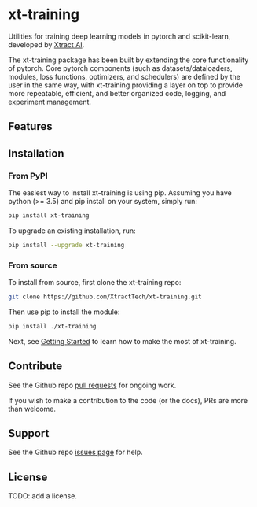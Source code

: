 # xt-training

Utilities for training deep learning models in pytorch and scikit-learn, developed by [Xtract AI](https://xtract.ai/).

The xt-training package has been built by extending the core functionality of pytorch. Core pytorch components (such as datasets/dataloaders, modules, loss functions, optimizers, and schedulers) are defined by the user in the same way, with xt-training providing a layer on top to provide more repeatable, efficient, and better organized code, logging, and experiment management.

## Features

## Installation

### From PyPI

The easiest way to install xt-training is using pip. Assuming you have python (>= 3.5) and pip install on your system, simply run:

```bash
pip install xt-training
```

To upgrade an existing installation, run:

```bash
pip install --upgrade xt-training
```

### From source

To install from source, first clone the xt-training repo:

```bash
git clone https://github.com/XtractTech/xt-training.git
```

Then use pip to install the module:

```bash
pip install ./xt-training
```

Next, see [Getting Started](getting-started.md) to learn how to make the most of xt-training.

## Contribute

See the Github repo [pull requests](https://github.com/XtractTech/xt-training/pulls) for ongoing work.

If you wish to make a contribution to the code (or the docs), PRs are more than welcome.

## Support

See the Github repo [issues page](https://github.com/XtractTech/xt-training/issues) for help.

## License

TODO: add a license.
